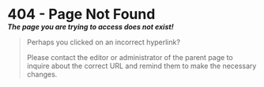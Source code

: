 <span style="font-size:2em;">
<strong>404 - Page Not Found</strong>
</span></br>
<strong>
<em>The page you are trying to access does not exist!</em>
</strong>

<blockquote>

Perhaps you clicked on an incorrect hyperlink?

Please contact the editor or administrator of the parent page to inquire about the correct URL and remind them to make the necessary changes.
</blockquote>